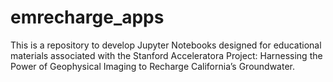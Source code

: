 # emrecharge_apps
This is a repository to develop Jupyter Notebooks designed for educational materials associated with the Stanford Acceleratora Project: Harnessing the Power of Geophysical Imaging to Recharge California’s Groundwater. 
